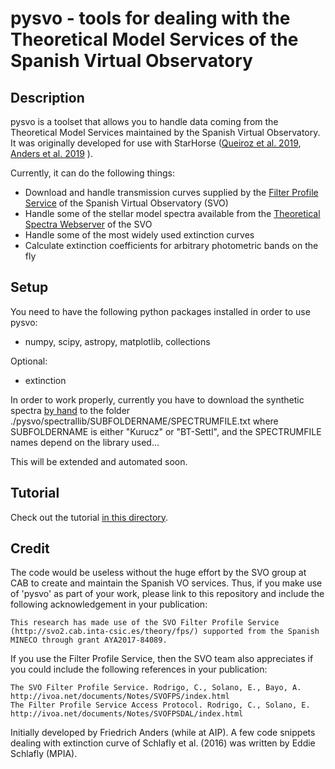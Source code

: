 # pysvo - tools for dealing with the Theoretical Model Services of the Spanish Virtual Observatory

## Description

pysvo is a toolset that allows you to handle data coming from the Theoretical Model Services maintained by the Spanish Virtual Observatory. It was originally developed for use with StarHorse ([Queiroz et al. 2019](https://ui.adsabs.harvard.edu/abs/2018MNRAS.476.2556Q/abstract), [Anders et al. 2019](https://ui.adsabs.harvard.edu/abs/2019arXiv190411302A/abstract) ).

Currently, it can do the following things:
- Download and handle transmission curves supplied by the [Filter Profile Service](http://svo2.cab.inta-csic.es/theory/fps3/) of the Spanish Virtual Observatory (SVO)
- Handle some of the stellar model spectra available from the [Theoretical Spectra Webserver](http://svo2.cab.inta-csic.es/theory/newov2/index.php) of the SVO
- Handle some of the most widely used extinction curves
- Calculate extinction coefficients for arbitrary photometric bands on the fly

## Setup

You need to have the following python packages installed in order to use pysvo:
- numpy, scipy, astropy, matplotlib, collections

Optional:
- extinction

In order to work properly, currently you have to download the synthetic spectra [by hand](http://svo2.cab.inta-csic.es/theory//newov2/index.php?models=Kurucz) to the folder  ./pysvo/spectrallib/SUBFOLDERNAME/SPECTRUMFILE.txt
where SUBFOLDERNAME is either "Kurucz" or "BT-Settl", and the SPECTRUMFILE names depend on the library used...

This will be extended and automated soon.

## Tutorial 

Check out the tutorial [in this directory](https://github.com/fjaellet/pysvo/blob/master/pysvo_tutorial.ipynb).

## Credit
The code would be useless without the huge effort by the SVO group at CAB to create and maintain the Spanish VO services. Thus, if you make use of 'pysvo' as part of your work, please link to this repository and include the following acknowledgement in your publication:

    This research has made use of the SVO Filter Profile Service (http://svo2.cab.inta-csic.es/theory/fps/) supported from the Spanish MINECO through grant AYA2017-84089. 

If you use the Filter Profile Service, then the SVO team also appreciates if you could include the following references in your publication:

    The SVO Filter Profile Service. Rodrigo, C., Solano, E., Bayo, A. http://ivoa.net/documents/Notes/SVOFPS/index.html
    The Filter Profile Service Access Protocol. Rodrigo, C., Solano, E. http://ivoa.net/documents/Notes/SVOFPSDAL/index.html

Initially developed by Friedrich Anders (while at AIP). A few code snippets dealing with extinction curve of Schlafly et al. (2016) was written by Eddie Schlafly (MPIA).

